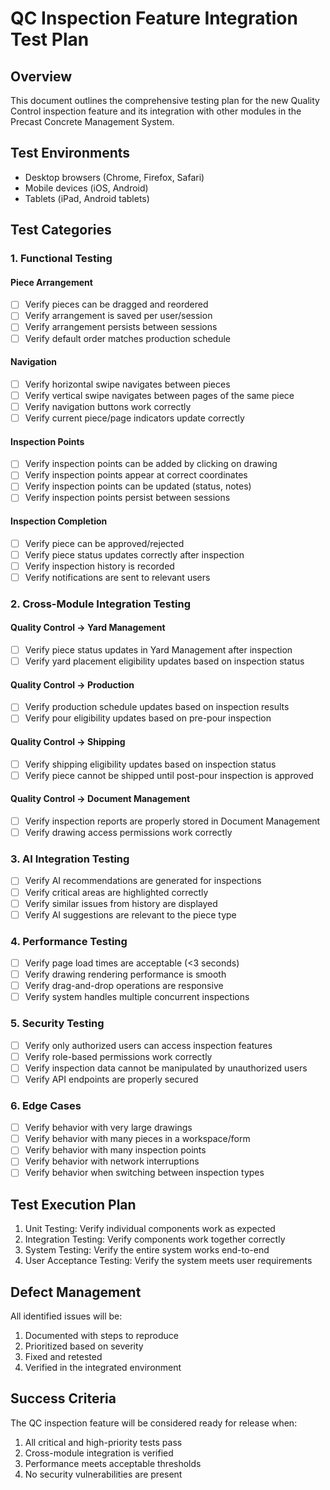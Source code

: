 # QC Inspection Feature Integration Test Plan

## Overview
This document outlines the comprehensive testing plan for the new Quality Control inspection feature and its integration with other modules in the Precast Concrete Management System.

## Test Environments
- Desktop browsers (Chrome, Firefox, Safari)
- Mobile devices (iOS, Android)
- Tablets (iPad, Android tablets)

## Test Categories

### 1. Functional Testing

#### Piece Arrangement
- [ ] Verify pieces can be dragged and reordered
- [ ] Verify arrangement is saved per user/session
- [ ] Verify arrangement persists between sessions
- [ ] Verify default order matches production schedule

#### Navigation
- [ ] Verify horizontal swipe navigates between pieces
- [ ] Verify vertical swipe navigates between pages of the same piece
- [ ] Verify navigation buttons work correctly
- [ ] Verify current piece/page indicators update correctly

#### Inspection Points
- [ ] Verify inspection points can be added by clicking on drawing
- [ ] Verify inspection points appear at correct coordinates
- [ ] Verify inspection points can be updated (status, notes)
- [ ] Verify inspection points persist between sessions

#### Inspection Completion
- [ ] Verify piece can be approved/rejected
- [ ] Verify piece status updates correctly after inspection
- [ ] Verify inspection history is recorded
- [ ] Verify notifications are sent to relevant users

### 2. Cross-Module Integration Testing

#### Quality Control → Yard Management
- [ ] Verify piece status updates in Yard Management after inspection
- [ ] Verify yard placement eligibility updates based on inspection status

#### Quality Control → Production
- [ ] Verify production schedule updates based on inspection results
- [ ] Verify pour eligibility updates based on pre-pour inspection

#### Quality Control → Shipping
- [ ] Verify shipping eligibility updates based on inspection status
- [ ] Verify piece cannot be shipped until post-pour inspection is approved

#### Quality Control → Document Management
- [ ] Verify inspection reports are properly stored in Document Management
- [ ] Verify drawing access permissions work correctly

### 3. AI Integration Testing

- [ ] Verify AI recommendations are generated for inspections
- [ ] Verify critical areas are highlighted correctly
- [ ] Verify similar issues from history are displayed
- [ ] Verify AI suggestions are relevant to the piece type

### 4. Performance Testing

- [ ] Verify page load times are acceptable (<3 seconds)
- [ ] Verify drawing rendering performance is smooth
- [ ] Verify drag-and-drop operations are responsive
- [ ] Verify system handles multiple concurrent inspections

### 5. Security Testing

- [ ] Verify only authorized users can access inspection features
- [ ] Verify role-based permissions work correctly
- [ ] Verify inspection data cannot be manipulated by unauthorized users
- [ ] Verify API endpoints are properly secured

### 6. Edge Cases

- [ ] Verify behavior with very large drawings
- [ ] Verify behavior with many pieces in a workspace/form
- [ ] Verify behavior with many inspection points
- [ ] Verify behavior with network interruptions
- [ ] Verify behavior when switching between inspection types

## Test Execution Plan

1. Unit Testing: Verify individual components work as expected
2. Integration Testing: Verify components work together correctly
3. System Testing: Verify the entire system works end-to-end
4. User Acceptance Testing: Verify the system meets user requirements

## Defect Management

All identified issues will be:
1. Documented with steps to reproduce
2. Prioritized based on severity
3. Fixed and retested
4. Verified in the integrated environment

## Success Criteria

The QC inspection feature will be considered ready for release when:
1. All critical and high-priority tests pass
2. Cross-module integration is verified
3. Performance meets acceptable thresholds
4. No security vulnerabilities are present
